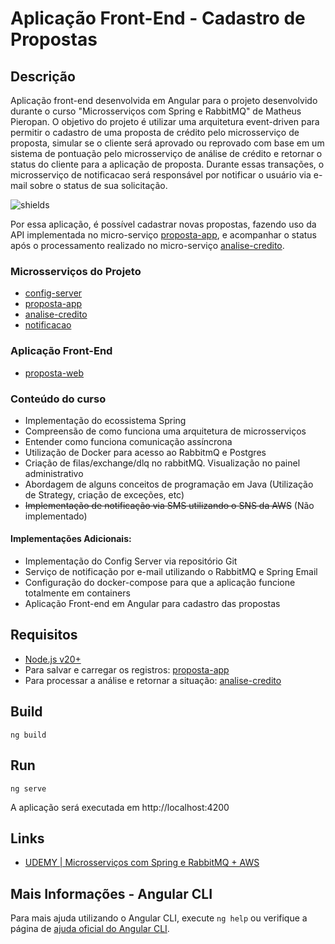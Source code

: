 # Aplicação Front-End - Cadastro de Propostas

## Descrição
Aplicação front-end desenvolvida em Angular para o projeto desenvolvido durante o curso "Microsserviços com Spring e RabbitMQ" de Matheus Pieropan. 
O objetivo do projeto é utilizar uma arquitetura event-driven para permitir o cadastro de uma proposta de crédito pelo microsserviço de proposta, simular se o cliente será aprovado ou reprovado com base em um sistema de pontuação pelo microsserviço de análise de crédito e retornar o status do cliente para a aplicação de proposta. Durante essas transações, o microsserviço de notificacao será responsável por notificar o usuário via e-mail sobre o status de sua solicitação. 

<p><img src="https://img.shields.io/badge/angular-%23DD0031.svg?style=for-the-badge&logo=angular&logoColor=white" alt="shields"></p>

Por essa aplicação, é possível cadastrar novas propostas, fazendo uso da API implementada no micro-serviço [proposta-app](https://github.com/pnakano/proposta-app), e acompanhar o status após o processamento realizado no micro-serviço [analise-credito](https://github.com/pnakano/proposta-analisecredito).

### Microsserviços do Projeto

- [config-server](https://github.com/pnakano/proposta-config)
- [proposta-app](https://github.com/pnakano/proposta-app)
- [analise-credito](https://github.com/pnakano/proposta-analisecredito)
- [notificacao](https://github.com/pnakano/proposta-notificacao)

### Aplicação Front-End
- [proposta-web](https://github.com/pnakano/proposta-web)

### Conteúdo do curso

- Implementação do ecossistema Spring
- Compreensão de como funciona uma arquitetura de microsserviços
- Entender como funciona comunicação assíncrona
- Utilização de Docker para acesso ao RabbitmQ e Postgres
- Criação de filas/exchange/dlq no rabbitMQ. Visualização no painel administrativo
- Abordagem de alguns conceitos de programação em Java (Utilização de Strategy, criação de exceções, etc)
- <s>Implementação de notificação via SMS utilizando o SNS da AWS</s> (Não implementado)

#### Implementações Adicionais:

- Implementação do Config Server via repositório Git
- Serviço de notificação por e-mail utilizando o RabbitMQ e Spring Email
- Configuração do docker-compose para que a aplicação funcione totalmente em containers
- Aplicação Front-end em Angular para cadastro das propostas

## Requisitos

- [Node.js v20+](https://nodejs.org/pt/download/package-manager)
- Para salvar e carregar os registros: [proposta-app](https://github.com/pnakano/proposta-app)
- Para processar a análise e retornar a situação: [analise-credito](https://github.com/pnakano/proposta-analisecredito)

## Build

```shell
ng build
```

## Run

```shell
ng serve
```

A aplicação será executada em http://localhost:4200


## Links

* [UDEMY | Microsserviços com Spring e RabbitMQ + AWS](https://www.udemy.com/course/microsservicos-com-spring-e-rabbitmq-aws/)

## Mais Informações - Angular CLI

Para mais ajuda utilizando o Angular CLI, execute `ng help` ou verifique a página de [ajuda oficial do Angular CLI](https://angular.io/cli).
